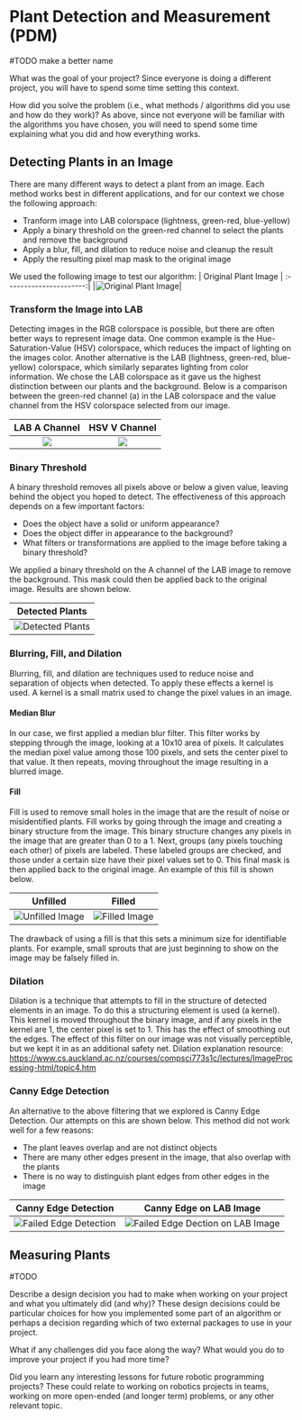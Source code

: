 # Plant Detection and Measurement (PDM)
#TODO make a better name

What was the goal of your project? Since everyone is doing a different project, you will have to spend some time setting this context.

How did you solve the problem (i.e., what methods / algorithms did you use and how do they work)? As above, since not everyone will be familiar with the algorithms you have chosen, you will need to spend some time explaining what you did and how everything works.

## Detecting Plants in an Image

There are many different ways to detect a plant from an image. Each method works best in different applications, and for our context we chose the following approach:

- Tranform image into LAB colorspace (lightness, green-red, blue-yellow)
- Apply a binary threshold on the green-red channel to select the plants and remove the background
- Apply a blur, fill, and dilation to reduce noise and cleanup the result
- Apply the resulting pixel map mask to the original image

We used the following image to test our algorithm:
| Original Plant Image |
:----------------------:|
|![Original Plant Image](report_imgs/top_down.png)|

### Transform the Image into LAB
Detecting images in the RGB colorspace is possible, but there are often better ways to represent image data. One common example is the Hue-Saturation-Value (HSV) colorspace, which reduces the impact of lighting on the images color. Another alternative is the LAB (lightness, green-red, blue-yellow) colorspace, which similarly separates lighting from color information. We chose the LAB colorspace as it gave us the highest distinction between our plants and the background. Below is a comparison between the green-red channel (a) in the LAB colorspace and the value channel from the HSV colorspace selected from our image.

LAB A Channel             |  HSV V Channel
:-------------------------:|:-------------------------:
![](report_imgs/a_channel.png)  |  ![](report_imgs/hsv_v_channel.png)


### Binary Threshold
A binary threshold removes all pixels above or below a given value, leaving behind the object you hoped to detect. The effectiveness of this approach depends on a few important factors:
- Does the object have a solid or uniform appearance?
- Does the object differ in appearance to the background?
- What filters or transformations are applied to the image before taking a binary threshold?  

We applied a binary threshold on the A channel of the LAB image to remove the background. This mask could then be applied back to the original image. Results are shown below.  

| Detected Plants |
:----------------------:|
|![Detected Plants](report_imgs/detected_plants.png)|

### Blurring, Fill, and Dilation

Blurring, fill, and dilation are techniques used to reduce noise and separation of objects when detected. To apply these effects a kernel is used. A kernel is a small matrix used to change the pixel values in an image. 
#### Median Blur
In our case, we first applied a median blur filter. This filter works by stepping through the image, looking at a 10x10 area of pixels. It calculates the median pixel value among those 100 pixels, and sets the center pixel to that value. It then repeats, moving throughout the image resulting in a blurred image. 
#### Fill
Fill is used to remove small holes in the image that are the result of noise or misidentified plants. Fill works by going through the image and creating a binary structure from the image. This binary structure changes any pixels in the image that are greater than 0 to a 1. Next, groups (any pixels touching each other) of pixels are labeled. These labeled groups are checked, and those under a certain size have their pixel values set to 0. This final mask is then applied back to the original image. An example of this fill is shown below.

| Unfilled | Filled |
:----------------------:|:----------------------:|
|![Unfilled Image ](report_imgs/unfilled.png)|![Filled Image](report_imgs/filled.png)

The drawback of using a fill is that this sets a minimum size for identifiable plants. For example, small sprouts that are just beginning to show on the image may be falsely filled in.

### Dilation
Dilation is a technique that attempts to fill in the structure of detected elements in an image. To do this a structuring element is used (a kernel). This kernel is moved throughout the binary image, and if any pixels in the kernel are 1, the center pixel is set to 1. This has the effect of smoothing out the edges. The effect of this filter on our image was not visually perceptible, but we kept it in as an additional safety net. Dilation explanation resource: https://www.cs.auckland.ac.nz/courses/compsci773s1c/lectures/ImageProcessing-html/topic4.htm


### Canny Edge Detection
An alternative to the above filtering that we explored is Canny Edge Detection. Our attempts on this are shown below. This method did not work well for a few reasons:
- The plant leaves overlap and are not distinct objects
- There are many other edges present in the image, that also overlap with the plants
- There is no way to distinguish plant edges from other edges in the image

| Canny Edge Detection | Canny Edge on LAB Image |
:----------------------:|:----------------------:|
|![Failed Edge Detection](report_imgs/canny_edge.png)|![Failed Edge Dection on LAB Image](report_imgs/canny_edge_lab.png)

## Measuring Plants

#TODO

Describe a design decision you had to make when working on your project and what you ultimately did (and why)? These design decisions could be particular choices for how you implemented some part of an algorithm or perhaps a decision regarding which of two external packages to use in your project.

What if any challenges did you face along the way?
What would you do to improve your project if you had more time?

Did you learn any interesting lessons for future robotic programming projects? These could relate to working on robotics projects in teams, working on more open-ended (and longer term) problems, or any other relevant topic.
